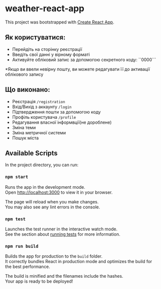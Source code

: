# weather-react-app
 This project was bootstrapped with [Create React App](https://github.com/facebook/create-react-app).
 
 
##  Як користуватися:
- Перейдіть на сторінку реєстрації
- Введіть свої данні у вірному форматі
- Активуйте обліковий запис за допомогою секретного коду: ``0000```
    
 *Якщо ви ввели невірну пошту, ви можете редагувати її до активації облікового запису




## Що виконано:
- Реєстрація
```/registration```
- Вхід/Вихід з аккаунту 
```/login```
- Підтвердження пошти за допомогою коду
- Профіль користувача
```/profile```
- Редагування власної інформвції(не дороблене)
- Зміна теми
- Зміна метричної системи
- Пошук міста





## Available Scripts

In the project directory, you can run:

### `npm start`

Runs the app in the development mode.\
Open [http://localhost:3000](http://localhost:3000) to view it in your browser.

The page will reload when you make changes.\
You may also see any lint errors in the console.

### `npm test`

Launches the test runner in the interactive watch mode.\
See the section about [running tests](https://facebook.github.io/create-react-app/docs/running-tests) for more information.

### `npm run build`

Builds the app for production to the `build` folder.\
It correctly bundles React in production mode and optimizes the build for the best performance.

The build is minified and the filenames include the hashes.\
Your app is ready to be deployed!
